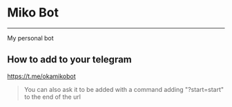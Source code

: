 # Miko Bot

---

My personal bot

## How to add to your telegram

https://t.me/okamikobot 

> You can also ask it to be added with a command 
> adding "?start=start" to the end of the url
